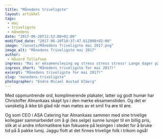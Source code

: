 ```yaml
---
title: "Månedens triveligste"
layout: artikkel
tags: 
 - mai
 - triveligste
 - månedens
date: "2017-06-20T12:52:00+02:00"
modified_date: "2017-06-20T18:37:47.612898+02:00"
image: "/assets/Månedens Triveligste mai 2017.png"
image_alt: "Månedens Triveligste mai 2017"
author:
 - Håvard Tollefsen
ingress: "Mai er eksamenslesing og stress stress stress! Lange dager på den kjedelige lesesalen kan gjøre mai til en dyster måned for mange. Da er det fantastisk at noen skaper litt glede!"
ingress_short: "Månedens triveligste for mai 2017!"
excerpt: "Månedens triveligste for mai 2017!"
slug: "manedens-triveligste"
photographer: "Endre Micael Austad Ulberg"
---
```

Med oppmuntrende ord, komplimerende plakater, latter og godt humør har Christoffer Almankaas skapt lys i den mørke eksamenstiden. Og det er vanskelig å ikke bli glad når man møtes av et smil fra øre til øre.

Og som CEO i ASA Catering har Almankaas sammen med sine trivelige kollegaer sammarbeidet om å gi (les selge) sunne lunsjer til en billig pris, slik at vi andre informatikere kan fokusere på lesingen i stedet for å bruke tid på å pakke lunsj. Jaggu flott at det finnes trivelige folk i trikom også!